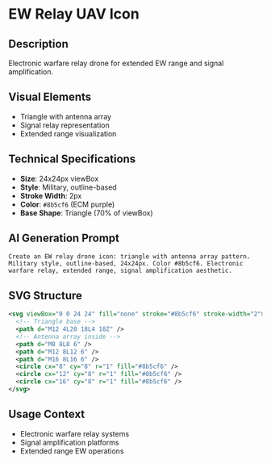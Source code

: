 # EW Relay UAV Icon

## Description

Electronic warfare relay drone for extended EW range and signal amplification.

## Visual Elements

- Triangle with antenna array
- Signal relay representation
- Extended range visualization

## Technical Specifications

- **Size**: 24x24px viewBox
- **Style**: Military, outline-based
- **Stroke Width**: 2px
- **Color**: `#8b5cf6` (ECM purple)
- **Base Shape**: Triangle (70% of viewBox)

## AI Generation Prompt

```
Create an EW relay drone icon: triangle with antenna array pattern. Military style, outline-based, 24x24px. Color #8b5cf6. Electronic warfare relay, extended range, signal amplification aesthetic.
```

## SVG Structure

```svg
<svg viewBox="0 0 24 24" fill="none" stroke="#8b5cf6" stroke-width="2">
  <!-- Triangle base -->
  <path d="M12 4L20 18L4 18Z" />
  <!-- Antenna array inside -->
  <path d="M8 8L8 6" />
  <path d="M12 8L12 6" />
  <path d="M16 8L16 6" />
  <circle cx="8" cy="8" r="1" fill="#8b5cf6" />
  <circle cx="12" cy="8" r="1" fill="#8b5cf6" />
  <circle cx="16" cy="8" r="1" fill="#8b5cf6" />
</svg>
```

## Usage Context

- Electronic warfare relay systems
- Signal amplification platforms
- Extended range EW operations
